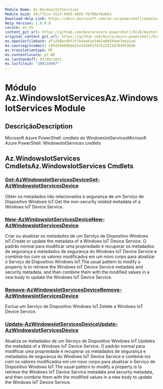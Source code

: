 ```yaml
---
Module Name: Az.WindowsIotServices
Module Guid: d5c7f2ce-fe23-49d5-a869-fb780e78a663
Download Help Link: https://docs.microsoft.com/en-us/powershell/module/az.windowsiotservices
Help Version: 1.0.0.0
Locale: en-US
content_git_url: https://github.com/Azure/azure-powershell/blob/master/src/WindowsIotServices/help/Az.WindowsIotServices.md
original_content_git_url: https://github.com/Azure/azure-powershell/blob/master/src/WindowsIotServices/help/Az.WindowsIotServices.md
ms.openlocfilehash: 4f12b0bc6bf3ffedeeb1e3482a0659dab7dea1ad
ms.sourcegitcommit: c05d3d669b5631e526841f47b22513d78495350b
ms.translationtype: MT
ms.contentlocale: pt-BR
ms.lasthandoff: 02/09/2021
ms.locfileid: "100118487"
---
```

# <span data-ttu-id="c58d9-101">Módulo Az.WindowsIotServices</span><span class="sxs-lookup"><span data-stu-id="c58d9-101">Az.WindowsIotServices Module</span></span>
## <span data-ttu-id="c58d9-102">Descrição</span><span class="sxs-lookup"><span data-stu-id="c58d9-102">Description</span></span>
<span data-ttu-id="c58d9-103">Microsoft Azure PowerShell: cmdlets do WindowsIotServices</span><span class="sxs-lookup"><span data-stu-id="c58d9-103">Microsoft Azure PowerShell: WindowsIotServices cmdlets</span></span>

## <span data-ttu-id="c58d9-104">Az.WindowsIotServices Cmdlets</span><span class="sxs-lookup"><span data-stu-id="c58d9-104">Az.WindowsIotServices Cmdlets</span></span>
### [<span data-ttu-id="c58d9-105">Get-AzWindowsIotServicesDevice</span><span class="sxs-lookup"><span data-stu-id="c58d9-105">Get-AzWindowsIotServicesDevice</span></span>](Get-AzWindowsIotServicesDevice.md)
<span data-ttu-id="c58d9-106">Obter os metadados não relacionados à segurança de um Serviço de Dispositivo Windows IoT.</span><span class="sxs-lookup"><span data-stu-id="c58d9-106">Get the non-security related metadata of a Windows IoT Device Service.</span></span>

### [<span data-ttu-id="c58d9-107">New-AzWindowsIotServicesDevice</span><span class="sxs-lookup"><span data-stu-id="c58d9-107">New-AzWindowsIotServicesDevice</span></span>](New-AzWindowsIotServicesDevice.md)
<span data-ttu-id="c58d9-108">Criar ou atualizar os metadados de um Serviço de Dispositivo Windows IoT.</span><span class="sxs-lookup"><span data-stu-id="c58d9-108">Create or update the metadata of a Windows IoT Device Service.</span></span>
<span data-ttu-id="c58d9-109">O padrão normal para modificar uma propriedade é recuperar os metadados de segurança e metadados de segurança do Windows IoT Device Service e combiná-los com os valores modificados em um novo corpo para atualizar o Serviço de Dispositivo Windows IoT.</span><span class="sxs-lookup"><span data-stu-id="c58d9-109">The usual pattern to modify a property is to retrieve the Windows IoT Device Service metadata and security metadata, and then combine them with the modified values in a new body to update the Windows IoT Device Service.</span></span>

### [<span data-ttu-id="c58d9-110">Remove-AzWindowsIotServicesDevice</span><span class="sxs-lookup"><span data-stu-id="c58d9-110">Remove-AzWindowsIotServicesDevice</span></span>](Remove-AzWindowsIotServicesDevice.md)
<span data-ttu-id="c58d9-111">Exclua um Serviço de Dispositivo Windows IoT.</span><span class="sxs-lookup"><span data-stu-id="c58d9-111">Delete a Windows IoT Device Service.</span></span>

### [<span data-ttu-id="c58d9-112">Update-AzWindowsIotServicesDevice</span><span class="sxs-lookup"><span data-stu-id="c58d9-112">Update-AzWindowsIotServicesDevice</span></span>](Update-AzWindowsIotServicesDevice.md)
<span data-ttu-id="c58d9-113">Atualiza os metadados de um Serviço de Dispositivo Windows IoT.</span><span class="sxs-lookup"><span data-stu-id="c58d9-113">Updates the metadata of a Windows IoT Device Service.</span></span>
<span data-ttu-id="c58d9-114">O padrão normal para modificar uma propriedade é recuperar os metadados de segurança e metadados de segurança do Windows IoT Device Service e combiná-los com os valores modificados em um novo corpo para atualizar o Serviço de Dispositivo Windows IoT.</span><span class="sxs-lookup"><span data-stu-id="c58d9-114">The usual pattern to modify a property is to retrieve the Windows IoT Device Service metadata and security metadata, and then combine them with the modified values in a new body to update the Windows IoT Device Service.</span></span>


